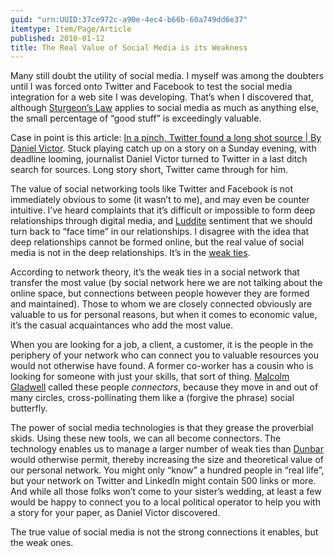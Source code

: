 ```yaml
---
guid: "urn:UUID:37ce972c-a90e-4ec4-b66b-60a749dd6e37"
itemtype: Item/Page/Article
published: 2010-01-12
title: The Real Value of Social Media is its Weakness
---
```


Many still doubt the utility of social media. I myself was among the
doubters until I was forced onto Twitter and Facebook to test the social
media integration for a web site I was developing. That’s when I
discovered that, although [Sturgeon’s
Law](https://en.wikipedia.org/wiki/Sturgeon%27s_Law) applies to social
media as much as anything else, the small percentage of “good stuff” is
exceedingly valuable.

Case in point is this article: [In a pinch, Twitter found a long shot
source | By Daniel
Victor](http://bydanielvictor.com/2010/01/11/in-a-pinch-twitter-found-a-longshot-source/).
Stuck playing catch up on a story on a Sunday evening, with deadline
looming, journalist Daniel Victor turned to Twitter in a last ditch
search for sources. Long story short, Twitter came through for him.

The value of social networking tools like Twitter and Facebook is not
immediately obvious to some (it wasn’t to me), and may even be counter
intuitive. I’ve heard complaints that it’s difficult or impossible to
form deep relationships through digital media, and
[Luddite](https://en.wikipedia.org/wiki/Luddite) sentiment that we should
turn back to “face time” in our relationships. I disagree with the idea
that deep relationships cannot be formed online, but the real value of
social media is not in the deep relationships. It’s in the [weak
ties](https://en.wikipedia.org/wiki/Weak_ties).

According to network theory, it’s the weak ties in a social network that
transfer the most value (by social network here we are not talking about
the online space, but connections between people however they are formed
and maintained). Those to whom we are closely connected obviously are
valuable to us for personal reasons, but when it comes to economic
value, it’s the casual acquaintances who add the most value.

When you are looking for a job, a client, a customer, it is the people
in the periphery of your network who can connect you to valuable
resources you would not otherwise have found. A former co-worker has a
cousin who is looking for someone with just your skills, that sort of
thing. [Malcolm
Gladwell](http://www.amazon.com/gp/product/0316346624?tag=webquills-20)
called these people _connectors_, because they move in and out of many
circles, cross-pollinating them like a (forgive the phrase) social
butterfly.

The power of social media technologies is that they grease the
proverbial skids. Using these new tools, we can all become connectors.
The technology enables us to manage a larger number of weak ties than
[Dunbar](https://en.wikipedia.org/wiki/Dunbar%27s_number) would
otherwise permit, thereby increasing the size and theoretical value of
our personal network. You might only “know” a hundred people in “real
life”, but your network on Twitter and LinkedIn might contain 500 links
or more. And while all those folks won’t come to your sister’s wedding,
at least a few would be happy to connect you to a local political
operator to help you with a story for your paper, as Daniel Victor
discovered.

The true value of social media is not the strong connections it enables,
but the weak ones.
